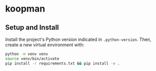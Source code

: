 # koopman

## Setup and Install

Install the project's Python version indicated in `.python-version`. Then, create a new virtual environment with:

```bash
python -m venv venv
source venv/bin/activate
pip install -r requirements.txt && pip install -e .
```